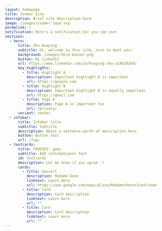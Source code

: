 ```yaml
---
layout: homepage
title: Isomer Site
description: Brief site description here
image: /images/isomer-logo.svg
permalink: /
notification: Here's a notification bar you can use!
sections:
  - hero:
      title: Zhu Huaying
      subtitle: Hi, welcome to this site, nice to meet you!
      background: /images/hero-banner.png
      button: My LinkedIn
      url: https://www.linkedin.com/in/huaying-zhu-a19629264/
      key_highlights:
        - title: Highlight A
          description: Important highlight A is important
          url: https://google.com
        - title: Highlight B
          description: Important highlight B is equally important
          url: https://gmail.com
        - title: Page A
          description: Page A is important too
          url: /privacy/
      variant: center
  - infobar:
      title: Infobar title
      subtitle: Subtitle
      description: About a sentence worth of description here
      button: Button text
      url: /faq/
  - textcards:
      title: FOODIES' gems
      subtitle: Add informational text
      id: textcards
      description: Let me know if you agree :)
      cards:
        - title: Dessert
          description: Madame Ooze
          linktext: Learn more
          url: https://www.google.com/maps/place/Madame+Ooze+Ice+Cream+Cafe+%26+Dessert+Bar+(+Last+Orders+at+10.45pm)/@1.2821398,103.8428572,17z/data=!3m2!4b1!5s0x31da190cd7aa7801:0x1150c2d1cea13cac!4m6!3m5!1s0x31da199cca49c4d1:0x874e5a4760650240!8m2!3d1.2821398!4d103.8454321!16s%2Fg%2F11mprhnpm2?authuser=0&entry=ttu
        - title: Card
          description: Card description
          linktext: Learn more
          url: ""
        - title: Card
          description: Card description
          linktext: Learn more
          url: ""
---
```


